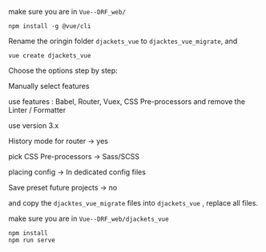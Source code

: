 make sure you are in `Vue--DRF_web/`

```vue
npm install -g @vue/cli
```

Rename the oringin folder `djackets_vue` to `djacktes_vue_migrate`, and 

```vue
vue create djackets_vue
```

Choose the options step by step:

Manually select features

use features : Babel, Router, Vuex, CSS Pre-processors and remove the Linter / Formatter

use version 3.x

History mode for router -> yes

pick CSS Pre-processors -> Sass/SCSS

placing config  -> In dedicated config files

Save preset future projects -> no



and copy the `djacktes_vue_migrate` files into `djackets_vue` , replace all files.

make sure you are in `Vue--DRF_web/djackets_vue` 

```
npm install
npm run serve
```

